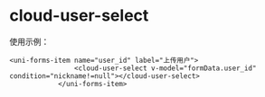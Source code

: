 # cloud-user-select
使用示例：
```
<uni-forms-item name="user_id" label="上传用户">
				<cloud-user-select v-model="formData.user_id" condition="nickname!=null"></cloud-user-select>
			</uni-forms-item>
```